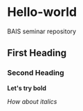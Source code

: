 # Hello-world
BAIS seminar repository
## First Heading
### Second Heading
**Let's try bold**


*How about italics*
